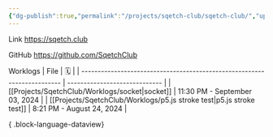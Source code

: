 ```yaml
---
{"dg-publish":true,"permalink":"/projects/sqetch-club/sqetch-club/","updated":"2024-08-24T19:21:00"}
---
```


Link
https://sqetch.club

GitHub
https://github.com/SqetchClub

Worklogs
| File                                                                     | 🗓️                           |
| ------------------------------------------------------------------------ | ----------------------------- |
| [[Projects/SqetchClub/Worklogs/socket\|socket]]                       | 11:30 PM - September 03, 2024 |
| [[Projects/SqetchClub/Worklogs/p5.js stroke test\|p5.js stroke test]] | 8:21 PM - August 24, 2024     |

{ .block-language-dataview}

